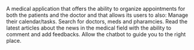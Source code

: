 A medical application that offers the ability to organize appointments for both the patients and the doctor and that allows its users to also:
Manage their calendar/tasks.
Search for doctors, meds and pharamcies.
Read the latest articles about the news in the medical field with the ability to comment and add feedbacks.
Allow the chatbot to guide you to the right place.
